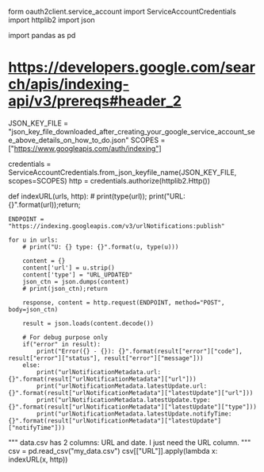 form oauth2client.service_account import ServiceAccountCredentials
import httplib2
import json

import pandas as pd

# https://developers.google.com/search/apis/indexing-api/v3/prereqs#header_2
JSON_KEY_FILE = "json_key_file_downloaded_after_creating_your_google_service_account_see_above_details_on_how_to_do.json"
SCOPES = ["https://www.googleapis.com/auth/indexing"]

credentials = ServiceAccountCredentials.from_json_keyfile_name(JSON_KEY_FILE, scopes=SCOPES)
http = credentials.authorize(httplib2.Http())

def indexURL(urls, http):
    # print(type(url)); print("URL: {}".format(url));return;

    ENDPOINT = "https://indexing.googleapis.com/v3/urlNotifications:publish"
    
    for u in urls:
        # print("U: {} type: {}".format(u, type(u)))
    
        content = {}
        content['url'] = u.strip()
        content['type'] = "URL_UPDATED"
        json_ctn = json.dumps(content)    
        # print(json_ctn);return
    
        response, content = http.request(ENDPOINT, method="POST", body=json_ctn)

        result = json.loads(content.decode())

        # For debug purpose only
        if("error" in result):
            print("Error({} - {}): {}".format(result["error"]["code"], result["error"]["status"], result["error"]["message"]))
        else:
            print("urlNotificationMetadata.url: {}".format(result["urlNotificationMetadata"]["url"]))
            print("urlNotificationMetadata.latestUpdate.url: {}".format(result["urlNotificationMetadata"]["latestUpdate"]["url"]))
            print("urlNotificationMetadata.latestUpdate.type: {}".format(result["urlNotificationMetadata"]["latestUpdate"]["type"]))
            print("urlNotificationMetadata.latestUpdate.notifyTime: {}".format(result["urlNotificationMetadata"]["latestUpdate"]["notifyTime"]))

"""
data.csv has 2 columns: URL and date.
I just need the URL column.
"""
csv = pd.read_csv("my_data.csv")
csv[["URL"]].apply(lambda x: indexURL(x, http))
